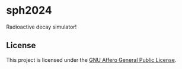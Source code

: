 # sph2024

Radioactive decay simulator!

## License

This project is licensed under the [GNU Affero General Public License](LICENSE).
